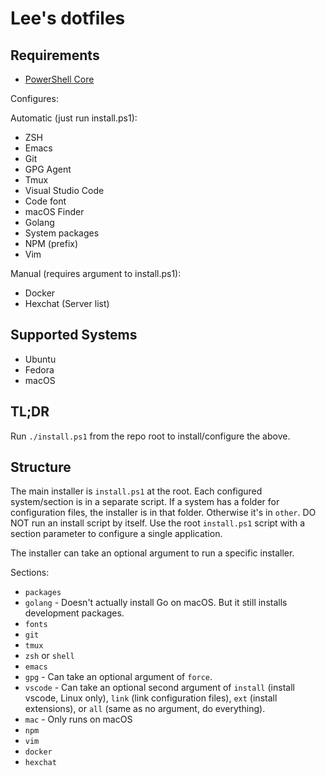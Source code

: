 # Lee's dotfiles

## Requirements

- [PowerShell Core](https://github.com/PowerShell/PowerShell)

Configures:

Automatic (just run install.ps1):

- ZSH
- Emacs
- Git
- GPG Agent
- Tmux
- Visual Studio Code
- Code font
- macOS Finder
- Golang
- System packages
- NPM (prefix)
- Vim

Manual (requires argument to install.ps1):

- Docker
- Hexchat (Server list)

## Supported Systems

- Ubuntu
- Fedora
- macOS

## TL;DR

Run `./install.ps1` from the repo root to install/configure the above.

## Structure

The main installer is `install.ps1` at the root. Each configured system/section is in a separate script.
If a system has a folder for configuration files, the installer is in that folder. Otherwise it's in
`other`. DO NOT run an install script by itself. Use the root `install.ps1` script with a section
parameter to configure a single application.

The installer can take an optional argument to run a specific installer.

Sections:

- `packages`
- `golang` - Doesn't actually install Go on macOS. But it still installs development packages.
- `fonts`
- `git`
- `tmux`
- `zsh` or `shell`
- `emacs`
- `gpg` - Can take an optional argument of `force`.
- `vscode` - Can take an optional second argument of `install` (install vscode, Linux only),
`link` (link configuration files), `ext` (install extensions), or `all` (same as no argument, do everything).
- `mac` - Only runs on macOS
- `npm`
- `vim`
- `docker`
- `hexchat`

